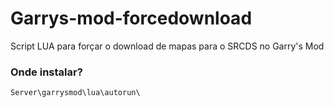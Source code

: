 # Garrys-mod-forcedownload
Script LUA para forçar o download de mapas para o SRCDS no Garry's Mod
### Onde instalar?
```
Server\garrysmod\lua\autorun\
```
